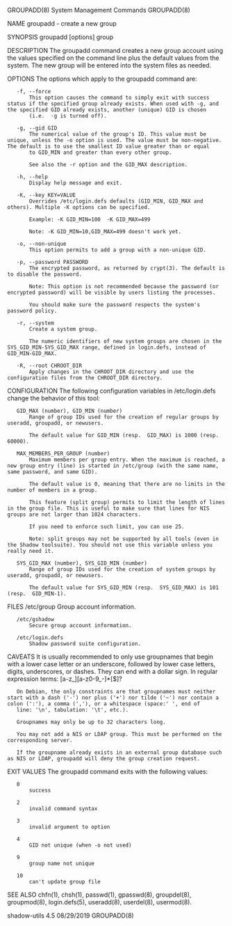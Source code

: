 GROUPADD(8)                                                                               System Management Commands                                                                              GROUPADD(8)

NAME
       groupadd - create a new group

SYNOPSIS
       groupadd [options] group

DESCRIPTION
       The groupadd command creates a new group account using the values specified on the command line plus the default values from the system. The new group will be entered into the system files as
       needed.

OPTIONS
       The options which apply to the groupadd command are:

       -f, --force
           This option causes the command to simply exit with success status if the specified group already exists. When used with -g, and the specified GID already exists, another (unique) GID is chosen
           (i.e.  -g is turned off).

       -g, --gid GID
           The numerical value of the group's ID. This value must be unique, unless the -o option is used. The value must be non-negative. The default is to use the smallest ID value greater than or equal
           to GID_MIN and greater than every other group.

           See also the -r option and the GID_MAX description.

       -h, --help
           Display help message and exit.

       -K, --key KEY=VALUE
           Overrides /etc/login.defs defaults (GID_MIN, GID_MAX and others). Multiple -K options can be specified.

           Example: -K GID_MIN=100  -K GID_MAX=499

           Note: -K GID_MIN=10,GID_MAX=499 doesn't work yet.

       -o, --non-unique
           This option permits to add a group with a non-unique GID.

       -p, --password PASSWORD
           The encrypted password, as returned by crypt(3). The default is to disable the password.

           Note: This option is not recommended because the password (or encrypted password) will be visible by users listing the processes.

           You should make sure the password respects the system's password policy.

       -r, --system
           Create a system group.

           The numeric identifiers of new system groups are chosen in the SYS_GID_MIN-SYS_GID_MAX range, defined in login.defs, instead of GID_MIN-GID_MAX.

       -R, --root CHROOT_DIR
           Apply changes in the CHROOT_DIR directory and use the configuration files from the CHROOT_DIR directory.

CONFIGURATION
       The following configuration variables in /etc/login.defs change the behavior of this tool:

       GID_MAX (number), GID_MIN (number)
           Range of group IDs used for the creation of regular groups by useradd, groupadd, or newusers.

           The default value for GID_MIN (resp.  GID_MAX) is 1000 (resp. 60000).

       MAX_MEMBERS_PER_GROUP (number)
           Maximum members per group entry. When the maximum is reached, a new group entry (line) is started in /etc/group (with the same name, same password, and same GID).

           The default value is 0, meaning that there are no limits in the number of members in a group.

           This feature (split group) permits to limit the length of lines in the group file. This is useful to make sure that lines for NIS groups are not larger than 1024 characters.

           If you need to enforce such limit, you can use 25.

           Note: split groups may not be supported by all tools (even in the Shadow toolsuite). You should not use this variable unless you really need it.

       SYS_GID_MAX (number), SYS_GID_MIN (number)
           Range of group IDs used for the creation of system groups by useradd, groupadd, or newusers.

           The default value for SYS_GID_MIN (resp.  SYS_GID_MAX) is 101 (resp.  GID_MIN-1).

FILES
       /etc/group
           Group account information.

       /etc/gshadow
           Secure group account information.

       /etc/login.defs
           Shadow password suite configuration.

CAVEATS
       It is usually recommended to only use groupnames that begin with a lower case letter or an underscore, followed by lower case letters, digits, underscores, or dashes. They can end with a dollar
       sign. In regular expression terms: [a-z_][a-z0-9_-]*[$]?

       On Debian, the only constraints are that groupnames must neither start with a dash ('-') nor plus ('+') nor tilde ('~') nor contain a colon (':'), a comma (','), or a whitespace (space:' ', end of
       line: '\n', tabulation: '\t', etc.).

       Groupnames may only be up to 32 characters long.

       You may not add a NIS or LDAP group. This must be performed on the corresponding server.

       If the groupname already exists in an external group database such as NIS or LDAP, groupadd will deny the group creation request.

EXIT VALUES
       The groupadd command exits with the following values:

       0
           success

       2
           invalid command syntax

       3
           invalid argument to option

       4
           GID not unique (when -o not used)

       9
           group name not unique

       10
           can't update group file

SEE ALSO
       chfn(1), chsh(1), passwd(1), gpasswd(8), groupdel(8), groupmod(8), login.defs(5), useradd(8), userdel(8), usermod(8).

shadow-utils 4.5                                                                                  08/29/2019                                                                                      GROUPADD(8)
